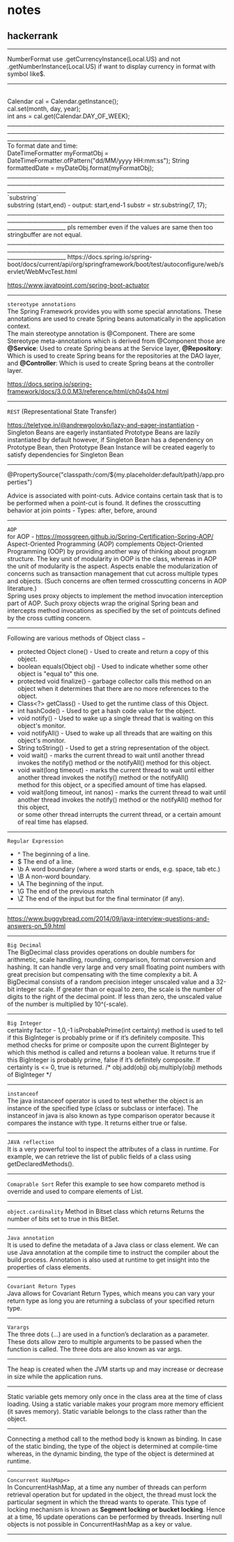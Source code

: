 # notes

## hackerrank
_________________________________________________________________________________________________________________________________________________________________________________
NumberFormat use .getCurrencyInstance(Local.US) and not 
                 .getNumberInstance(Local.US) if want to display currency in format with symbol like$.<br/>
_________________________________________________________________________________________________________________________________________________________________________________
<br/>
Calendar cal = Calendar.getInstance();<br/>
        cal.set(month, day, year);<br/>
        int ans = cal.get(Calendar.DAY_OF_WEEK);<br/>
_________________________________________________________________________________________________________________________________________________________________________________
<br/>
To format date and time:<br/>
DateTimeFormatter myFormatObj = DateTimeFormatter.ofPattern("dd/MM/yyyy HH:mm:ss");
String formattedDate = myDateObj.format(myFormatObj);<br/> 
_________________________________________________________________________________________________________________________________________________________________________________
<br/>
`substring`<br/>
substring (start,end) - output: start,end-1
substr = str.substring(7, 17);<br/>
_________________________________________________________________________________________________________________________________________________________________________________
pls remember even if the values are same then too stringbuffer are not equal.
_________________________________________________________________________________________________________________________________________________________________________________
https://docs.spring.io/spring-boot/docs/current/api/org/springframework/boot/test/autoconfigure/web/servlet/WebMvcTest.html

https://www.javatpoint.com/spring-boot-actuator
_________________________________________________________________________________________________________________________________________________________________________________
`stereotype annotations`<br/>
The Spring Framework provides you with some special annotations. These annotations are used to create Spring beans automatically
in the application context.<br/> 
The main stereotype annotation is @Component.
There are some Stereotype meta-annotations which is derived from @Component those are
**@Service**: Used to create Spring beans at the Service layer,
**@Repository**: Which is used to create Spring beans for the repositories at the DAO layer, and
**@Controller**: Which is used to create Spring beans at the controller layer.<br/>

https://docs.spring.io/spring-framework/docs/3.0.0.M3/reference/html/ch04s04.html<br/>
_________________________________________________________________________________________________________________________________________________________________________________
`REST` (Representational State Transfer)
 
https://teletype.in/@andrewgolovko/lazy-and-eager-instantiation - 
Singleton Beans are eagerly instantiated
Prototype Beans are lazily instantiated by default however, if Singleton Bean has a dependency on Prototype Bean, 
then Prototype Bean Instance will be created eagerly to satisfy dependencies for Singleton Bean<br/>
_________________________________________________________________________________________________________________________________________________________________________________
@PropertySource("classpath:/com/${my.placeholder:default/path}/app.properties")

Advice is associated with point-cuts.
Advice contains certain task that is to be performed when a point-cut is found. 
It defines the crosscutting behavior at join points - Types: after, before, around<br/>
_________________________________________________________________________________________________________________________________________________________________________________
`AOP`<br/>
for AOP - https://mossgreen.github.io/Spring-Certification-Spring-AOP/
Aspect-Oriented Programming (AOP) complements Object-Oriented Programming (OOP) by providing another way of thinking about program structure. The key unit of modularity in OOP is the class, whereas in AOP the unit of modularity is the aspect. Aspects enable the modularization of concerns such as transaction management that cut across multiple types and objects. (Such concerns are often termed crosscutting concerns in AOP literature.)<br/>
Spring uses proxy objects to implement the method invocation interception part of AOP. 
Such proxy objects wrap the original Spring bean and intercepts method invocations as 
specified by the set of pointcuts defined by the cross cutting concern.<br/>
_________________________________________________________________________________________________________________________________________________________________________________
Following are various methods of Object class −

- protected Object clone() - Used to create and return a copy of this object. <br />
- boolean equals(Object obj) - Used to indicate whether some other object is "equal to" this one. <br />
- protected void finalize() - garbage collector calls this method on an object when it determines that there are no more references to the object. <br />
- Class<?> getClass() - Used to get the runtime class of this Object. <br />
- int hashCode() - Used to get a hash code value for the object. <br />
- void notify() - Used to wake up a single thread that is waiting on this object's monitor. <br />
- void notifyAll() - Used to wake up all threads that are waiting on this object's monitor. <br />
- String toString() - Used to get a string representation of the object. <br />
- void wait() - marks the current thread to wait until another thread invokes the notify() method or the notifyAll() method for this object. <br />
- void wait(long timeout) - marks the current thread to wait until either another thread invokes the notify() method or the notifyAll()<br />
                          method for this object, or a specified amount of time has elapsed. <br />
- void wait(long timeout, int nanos) - marks the current thread to wait until another thread invokes the notify() method or the notifyAll() method for this object, <br />
                                     or some other thread interrupts the current thread, or a certain amount of real time has elapsed. <br />
_________________________________________________________________________________________________________________________________________________________________________________
`Regular Expression`<br/>
- ^	The beginning of a line. <br/>
- $	The end of a line. <br/>
- \b	A word boundary (where a word starts or ends, e.g. space, tab etc.) <br />
- \B	A non-word boundary. <br/>
- \A	The beginning of the input. <br/>
- \G	The end of the previous match <br/>
- \Z	The end of the input but for the final terminator (if any). <br/>
_________________________________________________________________________________________________________________________________________________________________________________
https://www.buggybread.com/2014/09/java-interview-questions-and-answers-on_59.html
_________________________________________________________________________________________________________________________________________________________________________________
`Big Decimal`<br/>
The BigDecimal class provides operations on double numbers for arithmetic, scale handling, rounding, comparison, format conversion and hashing.
It can handle very large and very small floating point numbers with great precision but compensating with the time complexity a bit.
A BigDecimal consists of a random precision integer unscaled value and a 32-bit integer scale. 
If greater than or equal to zero, the scale is the number of digits to the right of the decimal point. If less than zero, 
the unscaled value of the number is multiplied by 10^(-scale).<br/>
_________________________________________________________________________________________________________________________________________________________________________________
`Big Integer`<br/>
certainty factor - 1,0,-1
isProbablePrime(int certainty) method is used to tell if this BigInteger is probably prime or if it’s definitely composite.
This method checks for prime or composite upon the current BigInteger by which this method is called and returns a boolean value.
It returns true if this BigInteger is probably prime, false if it’s definitely composite. 
If certainty is <= 0, true is returned.
/*  obj.add(obj)
    obj.multiply(obj) methods of BigInteger */<br/>
_________________________________________________________________________________________________________________________________________________________________________________
`instanceof`<br/>
The java instanceof operator is used to test whether the object is an instance of the specified type (class or subclass or interface).
The instanceof in java is also known as type comparison operator because it compares the instance with type. 
It returns either true or false.<br/>
_________________________________________________________________________________________________________________________________________________________________________________
`JAVA reflection`<br/> 
It is a very powerful tool to inspect the attributes of a class in runtime.
For example, we can retrieve the list of public fields of a class using getDeclaredMethods().<br/>
_________________________________________________________________________________________________________________________________________________________________________________
`Comaprable Sort` Refer this example to see how compareto method is override and used to compare elements of 
List<Student>.<br/>
_________________________________________________________________________________________________________________________________________________________________________________
`object.cardinality` Method in Bitset class which returns Returns the number of bits set to true in this BitSet.<br/>
_________________________________________________________________________________________________________________________________________________________________________________
`Java annotation`<br/> 
It is used to define the metadata of a Java class or class element. We can use Java annotation at the compile time to instruct the compiler about the build process. 
Annotation is also used at runtime to get insight into the properties of class elements.<br/>
_________________________________________________________________________________________________________________________________________________________________________________
`Covariant Return Types`<br/>
Java allows for Covariant Return Types, which means you can vary your return type as long you are returning a subclass of your specified return type.<br/>
_________________________________________________________________________________________________________________________________________________________________________________
`Varargs`<br/> 
The three dots (...) are used in a function’s declaration as a parameter.
These dots allow zero to multiple arguments to be passed when the function is called. The three dots are also known as var args.<br/>
_________________________________________________________________________________________________________________________________________________________________________________
The heap is created when the JVM starts up and may increase or decrease in size while the application runs.<br/>
_________________________________________________________________________________________________________________________________________________________________________________
Static variable gets memory only once in the class area at the time of class loading. Using a static variable makes your program more memory efficient 
(it saves memory).
Static variable belongs to the class rather than the object.<br/>
_________________________________________________________________________________________________________________________________________________________________________________
Connecting a method call to the method body is known as binding.
In case of the static binding, the type of the object is determined at compile-time whereas, in the dynamic binding, the type of the object is determined 
at runtime.<br/>
_________________________________________________________________________________________________________________________________________________________________________________
`Concurrent HashMap<>`<br/>
In ConcurrentHashMap, at a time any number of threads can perform retrieval operation but for updated in the object, the thread must lock the 
particular segment in which the thread wants to operate. This type of locking mechanism is known as **Segment locking or bucket locking**. 
Hence at a time, 16 update operations can be performed by threads.
Inserting null objects is not possible in ConcurrentHashMap as a key or value.<br/>
_________________________________________________________________________________________________________________________________________________________________________________
